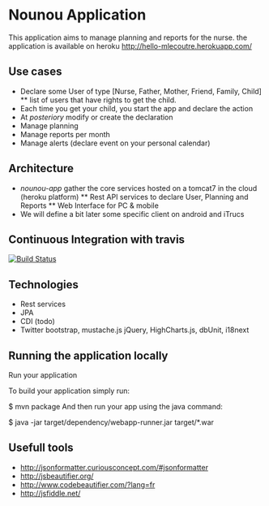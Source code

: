 # Nounou Application

This application aims to manage planning and reports for the nurse.
the application is available on heroku http://hello-mlecoutre.herokuapp.com/

## Use cases
* Declare some User of type [Nurse, Father, Mother, Friend, Family, Child]
** list of users that have rights to get the child.
* Each time you get your child, you start the app and declare the action
* At _posteriory_ modify or create the declaration
* Manage planning
* Manage reports per month
* Manage alerts (declare event on your personal calendar)


## Architecture
* _nounou-app_ gather the core services hosted on a tomcat7 in the cloud (heroku platform)
** Rest API services to declare User, Planning and Reports
** Web Interface for PC & mobile
* We will define a bit later some specific client on android and iTrucs

## Continuous Integration with travis ##
[![Build Status](https://secure.travis-ci.org/mlecoutre/nounou.png)](http://travis-ci.org/mlecoutre/nounou)

## Technologies
* Rest services
* JPA
* CDI (todo)
* Twitter bootstrap, mustache.js jQuery, HighCharts.js, dbUnit, i18next
    
## Running the application locally
Run your application

To build your application simply run:

$ mvn package
And then run your app using the java command:

$ java -jar target/dependency/webapp-runner.jar target/*.war

## Usefull tools
* http://jsonformatter.curiousconcept.com/#jsonformatter
* http://jsbeautifier.org/
* http://www.codebeautifier.com/?lang=fr
* http://jsfiddle.net/
